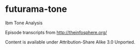 # futurama-tone


Ibm Tone Analysis

Episode transcripts from http://theinfosphere.org/

Content is available under Attribution-Share Alike 3.0 Unported.
